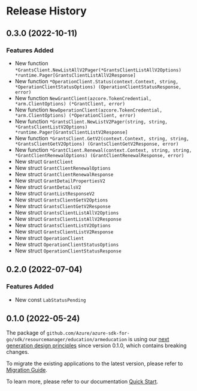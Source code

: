 # Release History

## 0.3.0 (2022-10-11)
### Features Added

- New function `*GrantsClient.NewListAllV2Pager(*GrantsClientListAllV2Options) *runtime.Pager[GrantsClientListAllV2Response]`
- New function `*OperationClient.Status(context.Context, string, *OperationClientStatusOptions) (OperationClientStatusResponse, error)`
- New function `NewGrantClient(azcore.TokenCredential, *arm.ClientOptions) (*GrantClient, error)`
- New function `NewOperationClient(azcore.TokenCredential, *arm.ClientOptions) (*OperationClient, error)`
- New function `*GrantsClient.NewListV2Pager(string, string, *GrantsClientListV2Options) *runtime.Pager[GrantsClientListV2Response]`
- New function `*GrantsClient.GetV2(context.Context, string, string, *GrantsClientGetV2Options) (GrantsClientGetV2Response, error)`
- New function `*GrantClient.Renewal(context.Context, string, string, *GrantClientRenewalOptions) (GrantClientRenewalResponse, error)`
- New struct `GrantClient`
- New struct `GrantClientRenewalOptions`
- New struct `GrantClientRenewalResponse`
- New struct `GrantDetailPropertiesV2`
- New struct `GrantDetailsV2`
- New struct `GrantListResponseV2`
- New struct `GrantsClientGetV2Options`
- New struct `GrantsClientGetV2Response`
- New struct `GrantsClientListAllV2Options`
- New struct `GrantsClientListAllV2Response`
- New struct `GrantsClientListV2Options`
- New struct `GrantsClientListV2Response`
- New struct `OperationClient`
- New struct `OperationClientStatusOptions`
- New struct `OperationClientStatusResponse`


## 0.2.0 (2022-07-04)
### Features Added

- New const `LabStatusPending`


## 0.1.0 (2022-05-24)

The package of `github.com/Azure/azure-sdk-for-go/sdk/resourcemanager/education/armeducation` is using our [next generation design principles](https://azure.github.io/azure-sdk/general_introduction.html) since version 0.1.0, which contains breaking changes.

To migrate the existing applications to the latest version, please refer to [Migration Guide](https://aka.ms/azsdk/go/mgmt/migration).

To learn more, please refer to our documentation [Quick Start](https://aka.ms/azsdk/go/mgmt).
